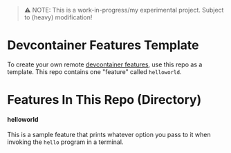 > ⚠️ NOTE: This is a work-in-progress/my experimental project. Subject to (heavy) modification!

# Devcontainer Features Template

To create your own remote [devcontainer features](#), use this repo as a template.  This repo contains one "feature" called `helloworld`.

# Features In This Repo (Directory)

#### helloworld

This is a sample feature that prints whatever option you pass to it when invoking the `hello` program in a terminal.
